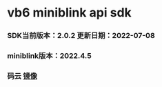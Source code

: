 # vb6 miniblink api sdk
### SDK当前版本：2.0.2   更新日期：2022-07-08
### miniblink版本：2022.4.5
### 码云 [镜像](https://gitee.com/imxcstar/vb6-miniblink-SDK)